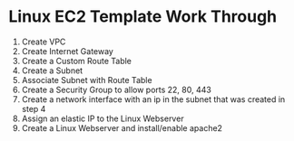# Linux EC2 Template Work Through
1. Create VPC
2. Create Internet Gateway
3. Create a Custom Route Table
4. Create a Subnet
5. Associate Subnet with Route Table
6. Create a Security Group to allow ports 22, 80, 443
7. Create a network interface with an ip in the subnet that was created in step 4
8. Assign an elastic IP to the Linux Webserver
9. Create a Linux Webserver and install/enable apache2